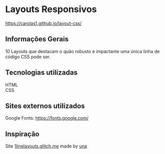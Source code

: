 # Layouts Responsivos
https://carolas1.github.io/layout-css/

## Informações Gerais
10 Layouts que destacam o quão robusto e impactante uma única linha de código CSS pode ser.

## Tecnologias utilizadas
HTML <br>
CSS <br>

## Sites externos utilizados
Google Fonts:
https://fonts.google.com/

## Inspiração
Site <a href="https://1linelayouts.glitch.me/" target="_blank">1linelayouts.glitch.me</a> made by <a href="https://una.im/" target="_blank">una</a>
